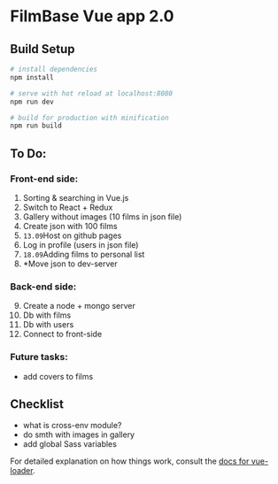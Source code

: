 # FilmBase Vue app 2.0

## Build Setup

``` bash
# install dependencies
npm install

# serve with hot reload at localhost:8080
npm run dev

# build for production with minification
npm run build
```

## To Do:
### Front-end side:
1. Sorting & searching in Vue.js
2. Switch to React + Redux
3. Gallery without images (10 films in json file)
4. Create json with 100 films
5. `13.09`Host on github pages
6. Log in profile (users in json file)
7. `18.09`Adding films to personal list
8. *Move json to dev-server

### Back-end side:
9. Create a node + mongo server
10. Db with films
11. Db with users
12. Connect to front-side

### Future tasks:
* add covers to films

## Checklist

* what is cross-env module?
* do smth with images in gallery
* add global Sass variables

For detailed explanation on how things work, consult the [docs for vue-loader](http://vuejs.github.io/vue-loader).
